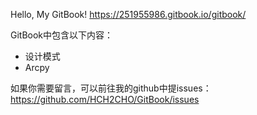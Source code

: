 Hello, My GitBook!	https://251955986.gitbook.io/gitbook/

GitBook中包含以下内容：

- 设计模式
- Arcpy

如果你需要留言，可以前往我的github中提issues：<https://github.com/HCH2CHO/GitBook/issues>

